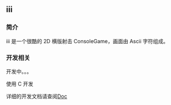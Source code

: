 ## iii

### 简介

iii 是一个很酷的 2D 横版射击 ConsoleGame，画面由 Ascii 字符组成。

### 开发相关

开发中。。。

使用 C 开发

详细的开发文档请查阅[Doc](doc/)
